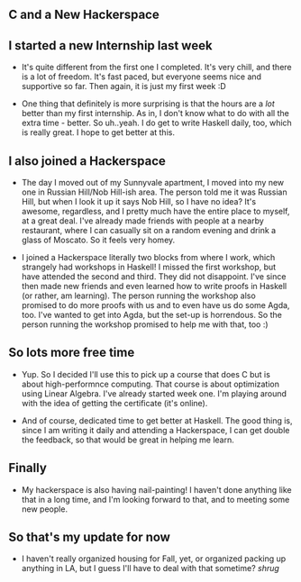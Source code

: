 ## C and a New Hackerspace

## I started a new Internship last week

- It's quite different from the first one I completed. It's very chill, and there is a lot of freedom.
  It's fast paced, but everyone seems nice and supportive so far. Then again, it is just my first week :D
  
- One thing that definitely is more surprising is that the hours are a *lot* better than my first internship.
  As in, I don't know what to do with all the extra time - better. So uh..yeah. I do get to write Haskell
  daily, too, which is really great. I hope to get better at this. 
  
## I also joined a Hackerspace

- The day I moved out of my Sunnyvale apartment, I moved into my new one in Russian Hill/Nob Hill-ish area.
  The person told me it was Russian Hill, but when I look it up it says Nob Hill, so I have no idea?
  It's awesome, regardless, and I pretty much have the entire place to myself, at a great deal. I've already
  made friends with people at a nearby restaurant, where I can casually sit on a random evening and drink
  a glass of Moscato. So it feels very homey. 
  
- I joined a Hackerspace literally two blocks from where I work, which strangely had workshops in Haskell!
  I missed the first workshop, but have attended the second and third. They did not disappoint. I've since
  then made new friends and even learned how to write proofs in Haskell (or rather, am learning).
  The person running the workshop also promised to do more proofs with us and to even have us do some Agda, too.
  I've wanted to get into Agda, but the set-up is horrendous. So the person running the workshop promised to
  help me with that, too :)
  
## So lots more free time
- Yup. So I decided I'll use this to pick up a course that does C but is about high-performnce computing.
  That course is about optimization using Linear Algebra. I've already started week one. I'm playing
  around with the idea of getting the certificate (it's online). 
  
- And of course, dedicated time to get better at Haskell. The good thing is, since I am writing it daily and
  attending a Hackerspace, I can get double the feedback, so that would be great in helping me learn.
  
## Finally

- My hackerspace is also having nail-painting! I haven't done anything like that in a long time, and 
  I'm looking forward to that, and to meeting some new people. 
  
## So that's my update for now

- I haven't really organized housing for Fall, yet, or organized packing up anything in LA, but I guess
  I'll have to deal with that sometime? *shrug*

